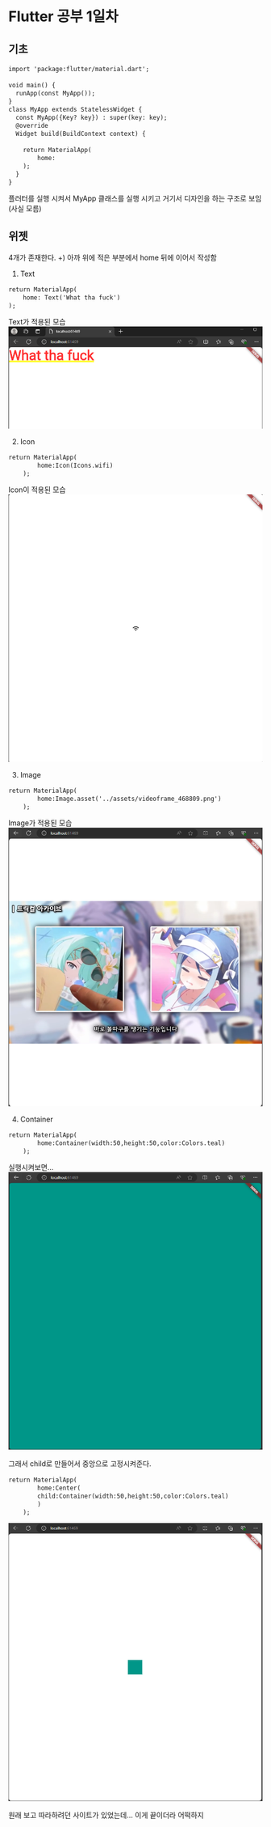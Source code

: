 # Flutter 공부 1일차

## 기초
```
import 'package:flutter/material.dart';

void main() {
  runApp(const MyApp());
}
class MyApp extends StatelessWidget {
  const MyApp({Key? key}) : super(key: key);
  @override
  Widget build(BuildContext context) {

    return MaterialApp(
        home:
    );
  }
}
```
플러터를 실행 시켜서
MyApp 클래스를 실행 시키고
거기서 디자인을 하는 구조로 보임 (사실 모름)

## 위젯
4개가 존재한다.
+) 아까 위에 적은 부분에서 home 뒤에 이어서 작성함
1. Text
```
return MaterialApp(
    home: Text('What tha fuck')
);
```
Text가 적용된 모습 ![디자인이 좀 구리다](assets/pics/flutter1/text.png)

2. Icon
```
return MaterialApp(
        home:Icon(Icons.wifi)
    );
```
Icon이 적용된 모습 ![이쁜거 잘 찾으면 좋을것 같다](assets/pics/flutter1/Icon.png)

3. Image
```
return MaterialApp(
        home:Image.asset('../assets/videoframe_468809.png')
    );
```
Image가 적용된 모습 ![그냥 다운로드 파일에 있는거 아무거나 쓴거다...왜있는데 이게...](assets/pics/flutter1/image.png)

4. Container
```
return MaterialApp(
        home:Container(width:50,height:50,color:Colors.teal)
    );
```
실행시켜보면... ![50짜리 정사각형이라기엔 너무 크다](assets/pics/flutter1/container1.png)

그래서 child로 만들어서 중앙으로 고정시켜준다.
```
return MaterialApp(
        home:Center(
        child:Container(width:50,height:50,color:Colors.teal)
        )
    );
```
![원하는 모습대로 됨](assets/pics/flutter1/container2.png)




원래 보고 따라하려던 사이트가 있었는데...
이게 끝이더라
어떡하지